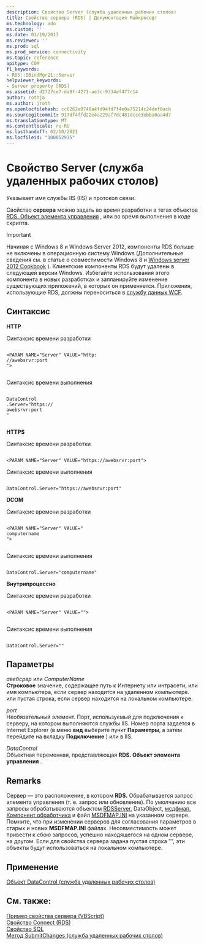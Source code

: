 ```yaml
---
description: Свойство Server (служба удаленных рабочих столов)
title: Свойство сервера (RDS) | Документация Майкрософт
ms.technology: ado
ms.custom: ''
ms.date: 01/19/2017
ms.reviewer: ''
ms.prod: sql
ms.prod_service: connectivity
ms.topic: reference
apitype: COM
f1_keywords:
- RDS::IBindMgr21::Server
helpviewer_keywords:
- Server property [RDS]
ms.assetid: d2727ce7-da9f-4271-ae3c-9334ef477c14
author: rothja
ms.author: jroth
ms.openlocfilehash: cc6262e9748a4fd94fd7f4e0a75214c24def0acb
ms.sourcegitcommit: 917df4ffd22e4a229af7dc481dcce3ebba0aa4d7
ms.translationtype: MT
ms.contentlocale: ru-RU
ms.lasthandoff: 02/10/2021
ms.locfileid: "100052935"
---
```

# <a name="server-property-rds"></a>Свойство Server (служба удаленных рабочих столов)
Указывает имя службы IIS (IIS) и протокол связи.  
  
 Свойство **сервера** можно задать во время разработки в тегах объектов [RDS. Объект элемента управления](./datacontrol-object-rds.md) , или во время выполнения в коде скрипта.  
  
> [!IMPORTANT]
>  Начиная с Windows 8 и Windows Server 2012, компоненты RDS больше не включены в операционную систему Windows (Дополнительные сведения см. в статье о совместимости Windows 8 и [Windows server 2012 Cookbook](https://www.microsoft.com/download/details.aspx?id=27416) ). Клиентские компоненты RDS будут удалены в следующей версии Windows. Избегайте использования этого компонента в новых разработках и запланируйте изменение существующих приложений, в которых он применяется. Приложения, использующие RDS, должны переноситься в [службу данных WCF](/dotnet/framework/wcf/).  
  
## <a name="syntax"></a>Синтаксис  
 **HTTP**  
  
 Синтаксис времени разработки  
  
```  
  
<PARAM NAME="Server" VALUE="http:  
//awebsrvr:port  
">  
  
```  
  
 Синтаксис времени выполнения  
  
```  
  
DataControl  
.Server="https://  
awebsrvr:port  
"  
  
```  
  
 **HTTPS**  
  
 Синтаксис времени разработки  
  
```  
  
<PARAM NAME="Server" VALUE="https://awebsrvr:port">  
```  
  
 Синтаксис времени выполнения  
  
```  
  
DataControl.Server="https://awebsrvr:port"  
```  
  
 **DCOM**  
  
 Синтаксис времени разработки  
  
```  
  
<PARAM NAME="Server" VALUE="  
computername  
">  
  
```  
  
 Синтаксис времени выполнения  
  
```  
  
DataControl.Server="computername"  
```  
  
 **Внутрипроцессно**  
  
 Синтаксис времени разработки  
  
```  
  
<PARAM NAME="Server" VALUE="">  
  
```  
  
 Синтаксис времени выполнения  
  
```  
  
DataControl.Server=""  
```  
  
## <a name="parameters"></a>Параметры  
 *авебсрвр* или *ComputerName*  
 **Строковое** значение, содержащее путь к Интернету или интрасети, или имя компьютера, если сервер находится на удаленном компьютере. или пустая строка, если сервер находится на локальном компьютере.  
  
 *port*  
 Необязательный элемент. Порт, используемый для подключения к серверу, на котором выполняются службы IIS. Номер порта задается в Internet Explorer (в меню **вид** выберите пункт **Параметры**, а затем перейдите на вкладку **Подключение** ) или в IIS.  
  
 *DataControl*  
 Объектная переменная, представляющая **RDS. Объект элемента управления** .  
  
## <a name="remarks"></a>Remarks  
 Сервер — это расположение, в котором **RDS.** Обрабатывается запрос элемента управления (т. е. запрос или обновление). По умолчанию все запросы обрабатываются объектом [RDSServer.](./datafactory-object-rdsserver.md) DataObject, [мсдфмап. Компонент обработчика](../../guide/remote-data-service/datafactory-customization.md) и файл [MSDFMAP.INI](../../guide/remote-data-service/understanding-the-customization-file.md) на указанном сервере. Помните, что при изменении серверов для согласования параметров в старых и новых **MSDFMAP.INI** файлах. Несовместимость может привести к сбою запросов, успешно находящегося на одном сервере, на другом. Если для свойства сервера задана пустая строка "", эти объекты будут использоваться на локальном компьютере.  
  
## <a name="applies-to"></a>Применение  
 [Объект DataControl (служба удаленных рабочих столов)](./datacontrol-object-rds.md)  
  
## <a name="see-also"></a>См. также:  
 [Пример свойства сервера (VBScript)](./server-property-example-vbscript.md)   
 [Свойство Connect (RDS)](./connect-property-rds.md)   
 [Свойство SQL](./sql-property.md)   
 [Метод SubmitChanges (служба удаленных рабочих столов)](./submitchanges-method-rds.md)